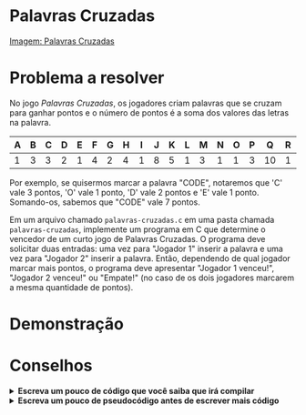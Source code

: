 # Palavras Cruzadas
[Imagem: Palavras Cruzadas](https://.)
# Problema a resolver
No jogo *Palavras Cruzadas*, os jogadores criam palavras que se cruzam para ganhar pontos e o número de pontos é a soma dos valores das letras na palavra.

|A|B|C|D|E|F|G|H|I|J|K|L|M|N|O|P|Q |R|S|T|U|V|W|X|Y|Z |
|-|-|-|-|-|-|-|-|-|-|-|-|-|-|-|-|--|-|-|-|-|-|-|-|-|--|
|1|3|3|2|1|4|2|4|1|8|5|1|3|1|1|3|10|1|1|1|1|4|4|8|4|10|

Por exemplo, se quisermos marcar a palavra "CODE", notaremos que 'C' vale 3 pontos, 'O' vale 1 ponto, 'D' vale 2 pontos e 'E' vale 1 ponto. Somando-os, sabemos que "CODE" vale 7 pontos.

Em um arquivo chamado `palavras-cruzadas.c` em uma pasta chamada `palavras-cruzadas`, implemente um programa em C que determine o vencedor de um curto jogo de Palavras Cruzadas. O programa deve solicitar duas entradas: uma vez para "Jogador 1" inserir a palavra e uma vez para "Jogador 2" inserir a palavra. Então, dependendo de qual jogador marcar mais pontos, o programa deve apresentar "Jogador 1 venceu!", "Jogador 2 venceu!" ou "Empate!" (no caso de os dois jogadores marcarem a mesma quantidade de pontos).

# Demonstração
<script data-autoplay="1" data-cols="80" data-loop="1" data-rows="12" id="asciicast-74B4kq3ftleKe6AdN0NxFV8CN" src="https://asciinema.org/a/74B4kq3ftleKe6AdN0NxFV8CN.js"></script>

# Conselhos
<details>
       <summary><strong>Escreva um pouco de código que você saiba que irá compilar</strong></summary>
       Mesmo que o programa não faça nada, ele deverá pelo menos ser compilado com <code>make</code>!
       
```c
#include <ctype.h>
#include <cs50.h>
#include <stdio.h>
#include <string.h>

int main(void)
{

}
```

Note que desta vez está incluindo algumas bibliotecas que irão lhe dar acesso à funções que poderão te ajudar a resolver o problema.
</details>

<details>
       <summary><strong>Escreva um pouco de pseudocódigo antes de escrever mais código</strong></summary>

Se não souber como resolver o problema só, quebre-o em problemas menores que você provavelmente poderia resolver primeiro. Por exemplo, esse problema, na verdade, é um punhado de problemas menores:
       
       1. Pergunte duas palavras ao usuário
       2. Compute a pontuação de cada palavra
       2. Apresente o vencedor no Terminal
       
Então escreva um pouco de pseudocódigo como comentário para que você se lembre de fazer exatamente aquilo:

```c
#include <ctype.h>
#include <cs50.h>
#include <stdio.h>
#include <string.h>

int main(void)
{
    // Pergunte duas palavras ao usuário

    // Compute a pontuação de cada palavra

    // Apresente o vencedor no Terminal
}
```
</details>